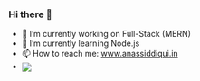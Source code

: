 ### Hi there 👋

- 🔭 I’m currently working on Full-Stack (MERN)
- 🌱 I’m currently learning Node.js
- 📫 How to reach me: www.anassiddiqui.in
- <a href="https://github.com/anuraghazra/github-readme-stats">
  <img align="center" src="https://github-readme-stats.vercel.app/api/pin/?username=anas5550&repo=github-readme-stats" />
</a>
